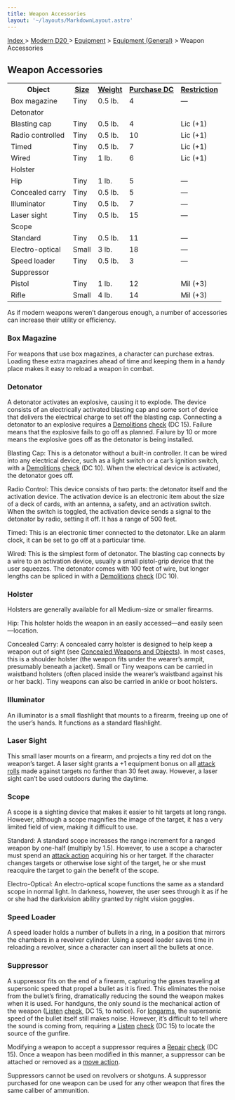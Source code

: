 ```yaml
---
title: Weapon Accessories
layout: '~/layouts/MarkdownLayout.astro'
---
```


[ Index ](/) > [ Modern D20 ](/modern.d20.srd) > [Equipment](/modern.d20.srd/equipment) > [Equipment (General)](/modern.d20.srd/equipment/equipment.general) > Weapon Accessories

## Weapon Accessories


<table> <tr> <th>Object</th> <th><a href="/modern.d20.srd/equipment/equipment.weapons">Size</a></th> <th><a href="/modern.d20.srd/equipment/equipment.weapons">Weight</a></th> <th><a href="/modern.d20.srd/equipment/equipment.weapons">Purchase DC</a></th> <th><a href="/modern.d20.srd/equipment/equipment.weapons">Restriction</a></th> </tr> <tr><td> Box magazine</td><td> Tiny</td><td> 0.5 lb.</td><td> 4</td><td> — </td></tr> <tr class="shaded"><td colspan="5"> Detonator </td></tr> <tr class="shaded2"><td> Blasting cap</td><td> Tiny</td><td> 0.5 lb.</td><td> 4</td><td> Lic (+1) </td></tr> <tr class="shaded2"><td> Radio controlled</td><td> Tiny</td><td> 0.5 lb.</td><td> 10</td><td> Lic (+1) </td></tr> <tr class="shaded2"><td> Timed</td><td> Tiny</td><td> 0.5 lb.</td><td> 7</td><td> Lic (+1) </td></tr> <tr class="shaded2"><td> Wired</td><td> Tiny</td><td> 1 lb.</td><td> 6</td><td> Lic (+1) </td></tr> <tr class="shaded"><td colspan="5"> Holster </td></tr> <tr class="shaded2"><td> Hip</td><td> Tiny</td><td> 1 lb.</td><td> 5</td><td> — </td></tr> <tr class="shaded2"><td> Concealed carry</td><td> Tiny</td><td> 0.5 lb.</td><td> 5</td><td> — </td></tr> <tr><td> Illuminator</td><td> Tiny</td><td> 0.5 lb.</td><td> 7</td><td> — </td></tr> <tr><td> Laser sight</td><td> Tiny</td><td> 0.5 lb.</td><td> 15</td><td> — </td></tr> <tr class="shaded"><td colspan="5"> Scope </td></tr> <tr class="shaded2"><td> Standard</td><td> Tiny</td><td> 0.5 lb.</td><td> 11</td><td> — </td></tr> <tr class="shaded2"><td> Electro-optical</td><td> Small</td><td> 3 lb.</td><td> 18</td><td> — </td></tr> <tr><td> Speed loader</td><td> Tiny</td><td> 0.5 lb.</td><td> 3</td><td> — </td></tr> <tr class="shaded"><td colspan="5"> Suppressor </td></tr> <tr class="shaded2"><td> Pistol</td><td> Tiny</td><td> 1 lb.</td><td> 12</td><td> Mil (+3) </td></tr> <tr class="shaded2"><td> Rifle</td><td> Small</td><td> 4 lb.</td><td> 14</td><td> Mil (+3) </td></tr> </table>


As if modern weapons weren’t dangerous enough, a number of accessories can
increase their utility or efficiency.

### Box Magazine

For weapons that use box magazines, a character can purchase extras. Loading
these extra magazines ahead of time and keeping them in a handy place makes it
easy to reload a weapon in combat.

### Detonator

A detonator activates an explosive, causing it to explode. The device consists
of an electrically activated blasting cap and some sort of device that
delivers the electrical charge to set off the blasting cap. Connecting a
detonator to an explosive requires a
[Demolitions](/modern.d20.srd/skills/demolitions)
[check](/modern.d20.srd/skills/skill.basics) (DC 15). Failure means
that the explosive fails to go off as planned. Failure by 10 or more means the
explosive goes off as the detonator is being installed.

Blasting Cap: This is a detonator without a built-in controller. It can be
wired into any electrical device, such as a light switch or a car’s ignition
switch, with a [Demolitions](/modern.d20.srd/skills/demolitions)
[check](/modern.d20.srd/skills/skill.basics) (DC 10). When the
electrical device is activated, the detonator goes off.

Radio Control: This device consists of two parts: the detonator itself and the
activation device. The activation device is an electronic item about the size
of a deck of cards, with an antenna, a safety, and an activation switch. When
the switch is toggled, the activation device sends a signal to the detonator
by radio, setting it off. It has a range of 500 feet.

Timed: This is an electronic timer connected to the detonator. Like an alarm
clock, it can be set to go off at a particular time.

Wired: This is the simplest form of detonator. The blasting cap connects by a
wire to an activation device, usually a small pistol-grip device that the user
squeezes. The detonator comes with 100 feet of wire, but longer lengths can be
spliced in with a [Demolitions](/modern.d20.srd/skills/demolitions)
[check](/modern.d20.srd/skills/skill.basics) (DC 10).

### Holster

Holsters are generally available for all Medium-size or smaller firearms.

Hip: This holster holds the weapon in an easily accessed—and easily
seen—location.

Concealed Carry: A concealed carry holster is designed to help keep a weapon
out of sight (see [Concealed Weapons and Objects](/modern.d20.srd/equipment/concealed.weapons.objects)). In most cases,
this is a shoulder holster (the weapon fits under the wearer’s armpit,
presumably beneath a jacket). Small or Tiny weapons can be carried in
waistband holsters (often placed inside the wearer’s waistband against his or
her back). Tiny weapons can also be carried in ankle or boot holsters.

### Illuminator

An illuminator is a small flashlight that mounts to a firearm, freeing up one
of the user’s hands. It functions as a standard flashlight.

### Laser Sight

This small laser mounts on a firearm, and projects a tiny red dot on the
weapon’s target. A laser sight grants a +1 equipment bonus on all [attack rolls](/modern.d20.srd/combat/attack.roll) made against targets no farther
than 30 feet away. However, a laser sight can’t be used outdoors during the
daytime.

### Scope

A scope is a sighting device that makes it easier to hit targets at long
range. However, although a scope magnifies the image of the target, it has a
very limited field of view, making it difficult to use.

Standard: A standard scope increases the range increment for a ranged weapon
by one-half (multiply by 1.5). However, to use a scope a character must spend
an [attack action](/modern.d20.srd/combat/attack.actions) acquiring his or her
target. If the character changes targets or otherwise lose sight of the
target, he or she must reacquire the target to gain the benefit of the scope.

Electro-Optical: An electro-optical scope functions the same as a standard
scope in normal light. In darkness, however, the user sees through it as if he
or she had the darkvision ability granted by night vision goggles.

### Speed Loader

A speed loader holds a number of bullets in a ring, in a position that mirrors
the chambers in a revolver cylinder. Using a speed loader saves time in
reloading a revolver, since a character can insert all the bullets at once.

### Suppressor

A suppressor fits on the end of a firearm, capturing the gases traveling at
supersonic speed that propel a bullet as it is fired. This eliminates the
noise from the bullet’s firing, dramatically reducing the sound the weapon
makes when it is used. For handguns, the only sound is the mechanical action
of the weapon ([Listen](/modern.d20.srd/skills/listen)
[check](/modern.d20.srd/skills/skill.basics), DC 15, to notice). For
[longarms](/modern.d20.srd/equipment/weapons.longarms), the supersonic speed
of the bullet itself still makes noise. However, it’s difficult to tell where
the sound is coming from, requiring a [Listen](/modern.d20.srd/skills/listen)
[check](/modern.d20.srd/skills/skill.basics) (DC 15) to locate the
source of the gunfire.

Modifying a weapon to accept a suppressor requires a
[Repair](/modern.d20.srd/skills/repair)
[check](/modern.d20.srd/skills/skill.basics) (DC 15). Once a weapon
has been modified in this manner, a suppressor can be attached or removed as a
[move action](/modern.d20.srd/combat/move.actions).

Suppressors cannot be used on revolvers or shotguns. A suppressor purchased
for one weapon can be used for any other weapon that fires the same caliber of
ammunition.

